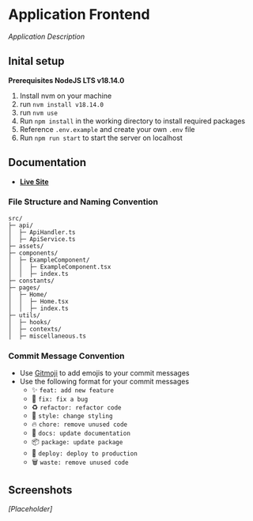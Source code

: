 # Application Frontend

_Application Description_

## Inital setup

**Prerequisites NodeJS LTS v18.14.0**

1. Install nvm on your machine
2. run `nvm install v18.14.0`
3. run `nvm use`
4. Run `npm install` in the working directory to install required packages
5. Reference `.env.example` and create your own `.env` file
6. Run `npm run start` to start the server on localhost

## Documentation

- [**Live Site**](https://main--wonderful-biscotti-c160b3.netlify.app/)

### File Structure and Naming Convention
```
src/
├─ api/
│  ├─ ApiHandler.ts
│  ├─ ApiService.ts
├─ assets/
├─ components/
│  ├─ ExampleComponent/
│  │  ├─ ExampleComponent.tsx
│  │  ├─ index.ts
├─ constants/
├─ pages/
│  ├─ Home/
│  │  ├─ Home.tsx
│  │  ├─ index.ts
├─ utils/
│  ├─ hooks/
│  ├─ contexts/
│  ├─ miscellaneous.ts
```

### Commit Message Convention

- Use [Gitmoji](https://gitmoji.dev/) to add emojis to your commit messages
- Use the following format for your commit messages
  - :sparkles: `feat: add new feature`
  - :bug: `fix: fix a bug`
  - :recycle: `refactor: refactor code`
  - :art: `style: change styling`
  - :fire: `chore: remove unused code`
  - :memo: `docs: update documentation`
  - :package: `package: update package`
  - :rocket: `deploy: deploy to production`
  - :wastebasket: `waste: remove unused code`

## Screenshots

_[Placeholder]_
